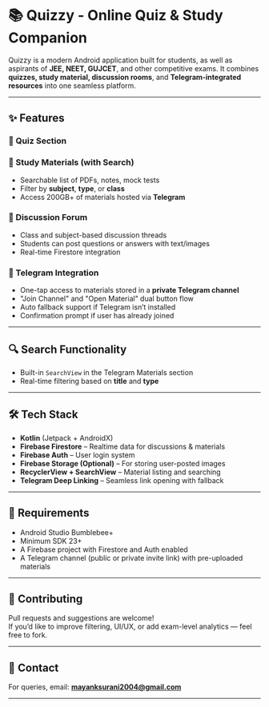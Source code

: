 # 📚 Quizzy - Online Quiz & Study Companion

Quizzy is a modern Android application built for students, as well as aspirants of **JEE, NEET, GUJCET**, and other competitive exams. It combines **quizzes, study material, discussion rooms**, and **Telegram-integrated resources** into one seamless platform.

---

## ✨ Features

### 🧠 Quiz Section


### 📂 Study Materials (with Search)
- Searchable list of PDFs, notes, mock tests
- Filter by **subject**, **type**, or **class**
- Access 200GB+ of materials hosted via **Telegram**

### 💬 Discussion Forum
- Class and subject-based discussion threads
- Students can post questions or answers with text/images
- Real-time Firestore integration

### 📩 Telegram Integration
- One-tap access to materials stored in a **private Telegram channel**
- "Join Channel" and "Open Material" dual button flow
- Auto fallback support if Telegram isn’t installed
- Confirmation prompt if user has already joined

---

## 🔍 Search Functionality
- Built-in `SearchView` in the Telegram Materials section
- Real-time filtering based on **title** and **type**

---

## 🛠️ Tech Stack

- **Kotlin** (Jetpack + AndroidX)
- **Firebase Firestore** – Realtime data for discussions & materials
- **Firebase Auth** – User login system
- **Firebase Storage (Optional)** – For storing user-posted images
- **RecyclerView + SearchView** – Material listing and searching
- **Telegram Deep Linking** – Seamless link opening with fallback

---

## 🔐 Requirements

- Android Studio Bumblebee+
- Minimum SDK 23+
- A Firebase project with Firestore and Auth enabled
- A Telegram channel (public or private invite link) with pre-uploaded materials

---

## 🤝 Contributing

Pull requests and suggestions are welcome!  
If you’d like to improve filtering, UI/UX, or add exam-level analytics — feel free to fork.

---

## 📧 Contact

For queries, email: **mayanksurani2004@gmail.com**  

---

